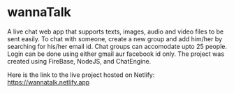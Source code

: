 # wannaTalk
A live chat web app that supports texts, images, audio and video files to be sent easily. To chat with someone, create a new group and add him/her by searching for his/her email id. Chat groups can accomodate upto 25 people.
Login can be done using either gmail aur facebook id only. 
The project was created using FireBase, NodeJS, and ChatEngine.

Here is the link to the live project hosted on Netlify: https://wannatalk.netlify.app
